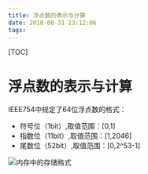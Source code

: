 ```yaml
---
title: 浮点数的表示与计算
date: 2018-08-31 13:12:06
tags:
---
```


[TOC]

# 浮点数的表示与计算

IEEE754中规定了64位浮点数的格式：
+ 符号位（1bit）,取值范围：[0,1]
+ 指数位（11bit）,取值范围：[1,2046]
+ 尾数位（52bit）,取值范围：[0,2^53-1]

![内存中的存储格式](https://upload.wikimedia.org/wikipedia/commons/thumb/a/a9/IEEE_754_Double_Floating_Point_Format.svg/1236px-IEEE_754_Double_Floating_Point_Format.svg.png)

